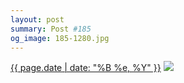 ```yaml
---
layout: post
summary: Post #185
og_image: 185-1280.jpg
---
```


<p>
  <time><a href="/185">{{ page.date | date: "%B %e, %Y" }}</a></time>
  <a href="/185"><img src="{{ site.assets_url }}/185-640.jpg" srcset="{{ site.assets_url }}/185-1280.jpg 1280w, {{ site.assets_url }}/185-960.jpg 960w, {{ site.assets_url }}/185-640.jpg 640w, {{ site.assets_url }}/185-320.jpg 320w" sizes="(min-width: 700px) 50vw, calc(100vw - 2rem)" /></a>
</p>
